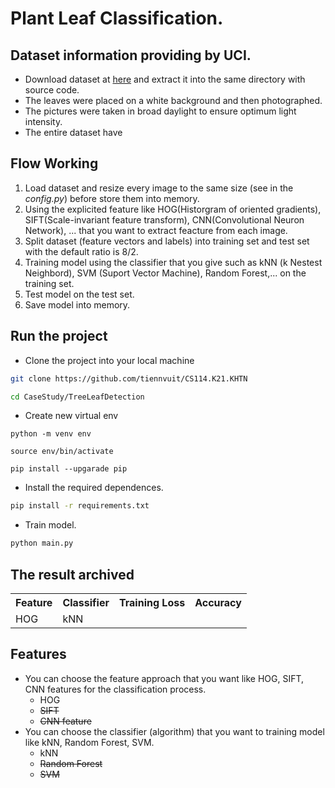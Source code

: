 # Plant Leaf Classification.

## Dataset information providing by UCI.
- Download dataset at [here](http://archive.ics.uci.edu/ml/datasets/Folio?fbclid=IwAR07TBnKRXAIaCW-YJXSFVlO_nYJArvnQ3Nt7JfdN02WYsRr4CkDtdLa2GQ) and extract it into the same directory with source code.
- The leaves were placed on a white background and then photographed.
- The pictures were taken in broad daylight to ensure optimum light intensity.
- The entire dataset have 

## Flow Working
1. Load dataset and resize every image to the same size (see in the *config.py*) before store them into memory.
2. Using the explicited feature like HOG(Historgram of oriented gradients), SIFT(Scale-invariant feature transform), CNN(Convolutional Neuron Network), ... that you want to extract feacture from each image.
3. Split dataset (feature vectors and labels) into training set and test set with the default ratio is 8/2.
4. Training model using the classifier that you give such as kNN (k Nestest Neighbord), SVM (Suport Vector Machine), Random Forest,... on the training set.
5. Test model on the test set.
6. Save model into memory.

## Run the project
- Clone the project into your local machine
```bash
git clone https://github.com/tiennvuit/CS114.K21.KHTN

cd CaseStudy/TreeLeafDetection
```

- Create new virtual env
```
python -m venv env

source env/bin/activate

pip install --upgarade pip
```

- Install the required dependences.
```bash
pip install -r requirements.txt
```

- Train model.
```bash
python main.py
```

## The result archived
<table style="width:100%">
  <tr>
    <th>Feature</th>
    <th>Classifier</th>
    <th>Training Loss</th>
    <th>Accuracy</th>
  </tr>
  <tr>
    <td>HOG</td>
    <td>kNN</td>
    <td></td>
    <td></td>
  </tr>
</table>


## Features
- You can choose the feature approach that you want like HOG, SIFT, CNN features for the classification process.
    + HOG
    + <strike>SIFT</strike>
    + <strike>CNN feature</strike>
- You can choose the classifier (algorithm) that you want to training model like kNN, Random Forest, SVM.
    + kNN
    + <strike>Random Forest</strike>
    + <strike>SVM</strike>



